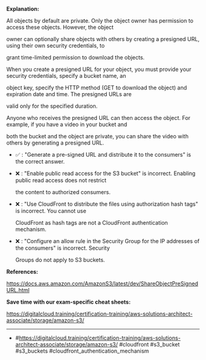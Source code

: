 **Explanation:**

All objects by default are private. Only the object owner has permission to access these objects. However, the object

owner can optionally share objects with others by creating a presigned URL, using their own security credentials, to

grant time-limited permission to download the objects.

When you create a presigned URL for your object, you must provide your security credentials, specify a bucket name, an

object key, specify the HTTP method (GET to download the object) and expiration date and time. The presigned URLs are

valid only for the specified duration.

Anyone who receives the presigned URL can then access the object. For example, if you have a video in your bucket and

both the bucket and the object are private, you can share the video with others by generating a presigned URL.

- ✅ :  "Generate a pre-signed URL and distribute it to the consumers" is the correct answer.

- ❌ :  "Enable public read access for the S3 bucket" is incorrect. Enabling public read access does not restrict

  the content to authorized consumers.

- ❌ :  "Use CloudFront to distribute the files using authorization hash tags" is incorrect. You cannot use

  CloudFront as hash tags are not a CloudFront authentication mechanism.

- ❌ :  "Configure an allow rule in the Security Group for the IP addresses of the consumers" is incorrect. Security

  Groups do not apply to S3 buckets.

**References:**

<https://docs.aws.amazon.com/AmazonS3/latest/dev/ShareObjectPreSignedURL.html>

**Save time with our exam-specific cheat sheets:**

<https://digitalcloud.training/certification-training/aws-solutions-architect-associate/storage/amazon-s3/>

----

- #<https://digitalcloud.training/certification-training/aws-solutions-architect-associate/storage/amazon-s3/> #cloudfront #s3_bucket #s3_buckets #cloudfront_authentication_mechanism
